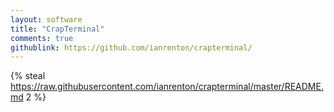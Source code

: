 ```yaml
---
layout: software
title: "CrapTerminal"
comments: true
githublink: https://github.com/ianrenton/crapterminal/
---
```


{% steal https://raw.githubusercontent.com/ianrenton/crapterminal/master/README.md 2 %}
